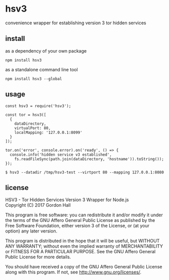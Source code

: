 hsv3
====

convenience wrapper for establishing version 3 tor hidden services

install
-------

as a dependency of your own package

```
npm install hsv3
```

as a standalone command line tool

```
npm install hsv3 --global
```

usage
-----

```
const hsv3 = require('hsv3');

const tor = hsv3([
  {
    dataDirectory,
    virtualPort: 80,
    localMapping: '127.0.0.1:8099'
  }
]);

tor.on('error', console.error).on('ready', () => {
  console.info('hidden service v3 established',
    fs.readFileSync(path.join(dataDirectory, 'hostname')).toString());
});
```

```
$ hsv3 --datadir /tmp/hsv3-test --virtport 80 --mapping 127.0.0.1:8080
```

license
-------

HSV3 - Tor Hidden Services Version 3 Wrapper for Node.js  
Copyright (C) 2017 Gordon Hall

This program is free software: you can redistribute it and/or modify
it under the terms of the GNU Affero General Public License as published
by the Free Software Foundation, either version 3 of the License, or
(at your option) any later version.

This program is distributed in the hope that it will be useful,
but WITHOUT ANY WARRANTY; without even the implied warranty of
MERCHANTABILITY or FITNESS FOR A PARTICULAR PURPOSE.  See the
GNU Affero General Public License for more details.

You should have received a copy of the GNU Affero General Public License
along with this program.  If not, see <http://www.gnu.org/licenses/>.

